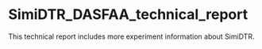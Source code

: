 # SimiDTR_DASFAA_technical_report
This technical report includes more experiment information about SimiDTR.
